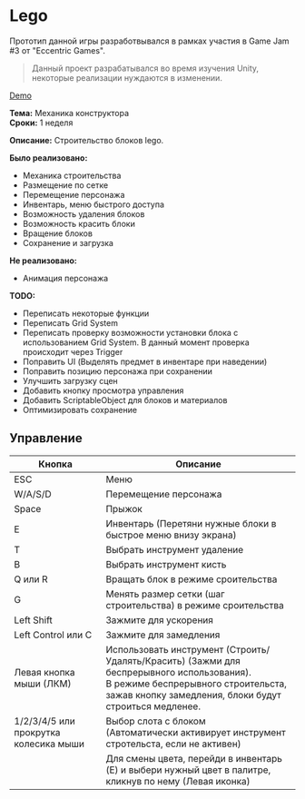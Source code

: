 # Lego

Прототип данной игры разработвывался в рамках участия в Game Jam #3 от "Eccentric Games".  
> Данный проект разрабатывался во время изучения Unity, некоторые реализации нуждаются в изменении.

[Demo](https://clickman6.github.io/Lego/)

**Тема:** Механика конструктора  
**Сроки:** 1 неделя

**Описание:** Строительство блоков lego.

**Было реализовано:**
- Механика строительства
- Размещение по сетке
- Перемещение персонажа
- Инвентарь, меню быстрого доступа
- Возможность удаления блоков
- Возможность красить блоки
- Вращение блоков
- Сохранение и загрузка

**Не реализовано:**
- Анимация персонажа

**TODO:**
- Переписать некоторые функции
- Переписать Grid System
- Переписать проверку возможности установки блока с использованием Grid System. В данный момент проверка происходит через Trigger
- Поправить UI (Выделять предмет в инвентаре при наведении)
- Поправить позицию персонажа при сохранении
- Улучшить загрузку сцен
- Добавить кнопку просмотра управления
- Добавить ScriptableObject для блоков и материалов
- Оптимизировать сохранение

## Управление
|Кнопка |Описание|
--- | ---|
|ESC|Меню|
|W/A/S/D|Перемещение персонажа|
|Space|Прыжок|
|E|Инвентарь (Перетяни нужные блоки в быстрое меню внизу экрана)|
|T|Выбрать инструмент удаление|
|B|Выбрать инструмент кисть|
|Q или R|Вращать блок в режиме сроительства|
|G|Менять размер сетки (шаг строительства) в режиме сроительства|
|Left Shift|Зажмите для ускорения|
|Left Control или C|Зажмите для замедления|
|Левая кнопка мыши (ЛКМ)|Использовать инструмент (Строить/Удалять/Красить) (Зажми для беспрерывного использования). <br>В режиме беспрерывного строительста, зажав кнопку замедления, блоки будут строиться медленее.|
|1/2/3/4/5 или прокрутка колесика мыши|Выбор слота с блоком <br>(Автоматически активирует инструмент стротельста, если не активен)|
| |Для смены цвета, перейди в инвентарь (E) и выбери нужный цвет в палитре, кликнув по нему (Левая иконка)|

